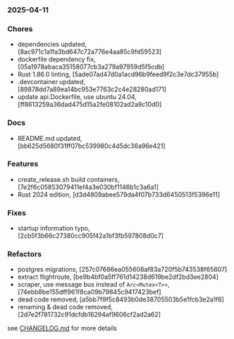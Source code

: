 ### 2025-04-11

### Chores
+ dependencies updated, [8ac971c1a1fa3bd647c72a776e4aa85c9fd59523]
+ dockerfile dependency fix, [05a1978abaca35158077cb3a279a97959d5f5cdb]
+ Rust 1.86.0 linting, [5ade07ad47d0a1acd96b9feed9f2c3e7dc37955b]
+ .devcontainer updated, [89878dd7a89ea14bc953e7763c2c4e28280ad171]
+ update api.Dockerfile, use ubuntu 24.04, [ff8613259a36dad475d15a2fe08102ad2a9c10d0]

### Docs
+ README.md updated, [bb625d5680f31ff07bc539980c4d5dc36a96e421]

### Features
+ create_release.sh build containers, [7e2f6c05853079411ef4a3e030bf1146b1c3a6a1]
+ Rust 2024 edition, [d3d4809abee579da4f07b733d6450513f5396e11]

### Fixes
+ startup information typo, [2cb5f3b66c27380cc905f42a1bf3fb597808d0c7]

### Refactors
+ postgres migrations, [257c07686ea055608af83a720f5b743538f65807]
+ extract flightroute, [be9b4bf0a5ff761d14238d619be2df2bd3ee2804]
+ scraper, use message bus instead of `Arc<Mutex<T>>`, [74ebb8be155dff961f8ca09b79845c9417423bef]
+ dead code removed, [a5bb7f9f5c8493b0de38705503b5e1fcb3e2a1f6]
+ renaming & dead code removed, [2d7e2f781732c91dcfdb16294af9606cf2ad2a62]

see <a href='https://github.com/mrjackwills/adsbdb/blob/main/CHANGELOG.md'>CHANGELOG.md</a> for more details
